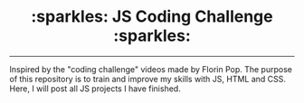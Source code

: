  <h1 align="center"><strong>:sparkles: JS Coding Challenge :sparkles:</strong></h1>
<hr/>
<p align="left">
  Inspired by the "coding challenge" videos made by Florin Pop.
  The purpose of this repository is to train and improve my skills with JS, HTML and CSS. Here, I will post all JS projects I have finished.
</p>
